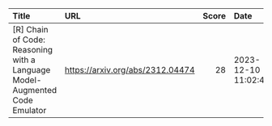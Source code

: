 | Title                                                                      | URL                              |   Score | Date                |
|:---------------------------------------------------------------------------|:---------------------------------|--------:|:--------------------|
| [R] Chain of Code: Reasoning with a Language Model-Augmented Code Emulator | https://arxiv.org/abs/2312.04474 |      28 | 2023-12-10 11:02:48 |